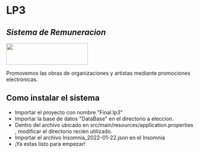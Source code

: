 # LP3
## _Sistema de Remuneracion_

 <img src="https://images.onlinelabels.com/images/clip-art/valessiobrito/valessiobrito_Paint_brush.png" width=220 height=58>

Promovemos las obras de organizaciones y artistas mediante promociones electrónicas.

## Como instalar el sistema

- Importar el proyecto con nombre "Final.lp3"
- Importar la base de datos "DataBase" en el directorio a eleccion.
- Dentro del archivo ubicado en src/main/resources/application.properties , modificar el directorio recien utilizado.
- Importar el archivo Insomnia_2022-01-22.json en el Insomnia
- ¡Ya estas listo para empezar!

